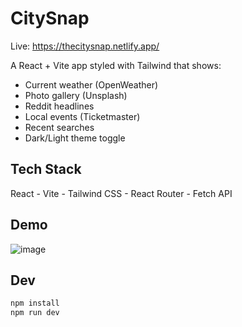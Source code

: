 # CitySnap

Live: https://thecitysnap.netlify.app/

A React + Vite app styled with Tailwind that shows:
- Current weather (OpenWeather)
- Photo gallery (Unsplash)
- Reddit headlines
- Local events (Ticketmaster)
- Recent searches
- Dark/Light theme toggle 

## Tech Stack
React - Vite - Tailwind CSS - React Router - Fetch API

## Demo
![image](https://files.catbox.moe/j0mhfo.gif)

## Dev
```bash
npm install
npm run dev

